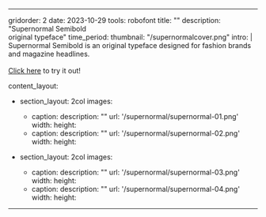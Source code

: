 ---

gridorder: 2
date: 2023-10-29
tools: robofont
title: ""
description: "Supernormal Semibold<br>original typeface"
time_period:
thumbnail: "/supernormalcover.png"
intro: |
 Supernormal Semibold is an original typeface designed for fashion brands and magazine headlines.
 <br>
 <br>
 <a href="/images/supernormal/supernormalsemibold.otf.zip" download>Click here</a> to try it out!

content_layout:
  - section_layout: 2col
    images:
      - caption:
        description: ""
        url: '/supernormal/supernormal-01.png'
        width:
        height:
      - caption:
        description: ""
        url: '/supernormal/supernormal-02.png'
        width:
        height:

  - section_layout: 2col
    images:
      - caption:
        description: ""
        url: '/supernormal/supernormal-03.png'
        width:
        height:
      - caption:
        description: ""
        url: '/supernormal/supernormal-04.png'
        width:
        height:


        

---
